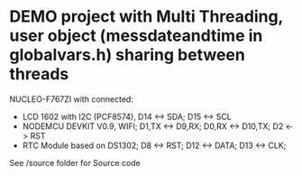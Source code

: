 # DEMO project with Multi Threading, user object (messdateandtime in globalvars.h) sharing between threads
 NUCLEO-F767ZI with connected:
* LCD 1602 with I2C (PCF8574), D14 <-> SDA; D15 <-> SCL
* NODEMCU DEVKIT V0.9, WIFI; D1,TX <-> D9,RX; D0,RX <-> D10,TX; D2 <-> RST
* RTC Module based on DS1302; D8 <-> RST; D12 <-> DATA; D13 <-> CLK; 

See /source folder for Source code
